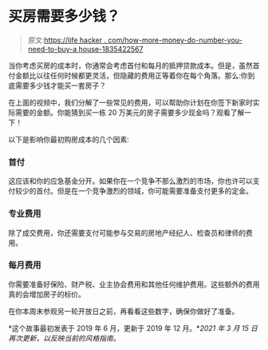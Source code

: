 # 买房需要多少钱？

> 原文:[https://life hacker . com/how-more-money-do-number-you-need-to-buy-a house-1835422567](https://lifehacker.com/how-much-money-do-you-need-to-buy-a-house-1835422567)

当你考虑买房的成本时，你通常会考虑首付和每月的抵押贷款成本。但是，虽然首付金额比以往任何时候都更灵活，但隐藏的费用正等着你在每个角落。那么:你到底需要多少钱才能买一套房子？

在上面的视频中，我们分解了一些常见的费用，可以帮助你计划在你签下新家时实际需要的金额。你能猜到买一栋 20 万美元的房子需要多少现金吗？观看了解一下！

以下是影响你最初购房成本的几个因素:

### **首付**

这应该和你的应急基金分开。如果你在一个竞争不那么激烈的市场，你也许可以支付较少的首付。但是在一个竞争激烈的领域，你可能需要准备支付更多的定金。

### **专业费用**

除了成交费用，你还需要支付可能参与交易的房地产经纪人、检查员和律师的费用。

### **每月费用**

你需要准备好保险、财产税、业主协会费用和其他任何维护费用。这些额外的费用真的会增加房子的标价。

在你本周末参观另一轮开放日之前，再看看这些数字，确保你做好了准备。

*这个故事最初发表于 2019 年 6 月，更新于 2019 年 12 月。**2021 年 3 月 15 日再次更新，以反映当前的风格指南。*